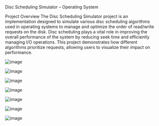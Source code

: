 Disc Scheduling Simulator – Operating System 

Project Overview
The Disc Scheduling Simulator project is an implementation designed to simulate various disc scheduling algorithms used in operating systems to manage and optimize the order of read/write requests on the disk. Disc scheduling plays a vital role in improving the overall performance of the system by reducing seek time and efficiently managing I/O operations. This project demonstrates how different algorithms prioritize requests, allowing users to visualize their impact on performance.


![image](https://github.com/user-attachments/assets/c4e690bd-7560-4d51-800d-4c4821d15a64)

![image](https://github.com/user-attachments/assets/ab0a3b1d-8e77-43e1-9e83-1ce285d45856)

![image](https://github.com/user-attachments/assets/8957e140-0b1e-4011-a7ae-03a5a3238f98)

![image](https://github.com/user-attachments/assets/d77ac393-831c-471a-9558-71598ab69220)

![image](https://github.com/user-attachments/assets/489908ee-6b3d-4534-932d-b9ab69a20968)

![image](https://github.com/user-attachments/assets/77213c25-5979-442a-8e26-bceb35105973)

![image](https://github.com/user-attachments/assets/5504d5c4-b997-4a9f-a941-42be80347098)

